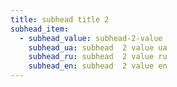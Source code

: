 ```yaml
---
title: subhead title 2
subhead_item:
  - subhead_value: subhead-2-value
    subhead_ua: subhead  2 value ua
    subhead_ru: subhead  2 value ru
    subhead_en: subhead  2 value en
---
```

